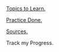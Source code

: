 <a href="https://github.com/naylley/100-days-of-Hacking/blob/main/3ll_3ll/Topics%20Learnt">Topics to Learn.</a>

<a href="https://github.com/naylley/100-days-of-Hacking/blob/main/3ll_3ll/Practise%20and%20Tasks%20Accomplished">Practice Done.</a>

<a href="">Sources.</a>

Track my Progress.
